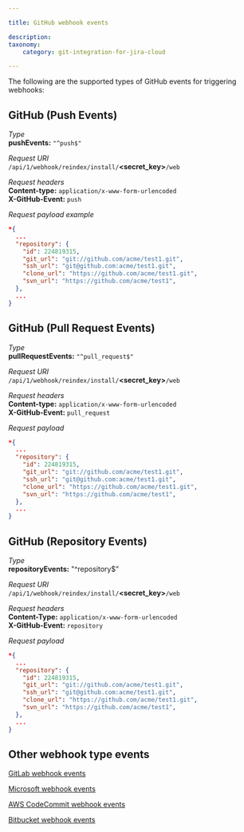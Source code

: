```yaml
---

title: GitHub webhook events

description:
taxonomy:
    category: git-integration-for-jira-cloud

---
```

The following are the supported types of GitHub events for triggering webhooks:

## GitHub (Push Events)

_Type_<br>
**pushEvents:** `"^push$"`

_Request URI_<br>
`/api/1/webhook/reindex/install/`**\<secret\_key\>**`/web`

_Request headers_<br>
**Content-type:** `application/x-www-form-urlencoded`<br>
**X-GitHub-Event:** `push`

_Request payload example_<br>
```json
*{
  ...
  "repository": {
    "id": 224819315,
    "git_url": "git://github.com/acme/test1.git",
    "ssh_url": "git@github.com:acme/test1.git",
    "clone_url": "https://github.com/acme/test1.git",
    "svn_url": "https://github.com/acme/test1",
  },
  ...
}
```

## GitHub (Pull Request Events)

_Type_<br>
**pullRequestEvents:** `"^pull_request$"`

_Request URI_<br>
`/api/1/webhook/reindex/install/`**\<secret\_key\>**`/web`

_Request headers_<br>
**Content-type:** `application/x-www-form-urlencoded`<br>
**X-GitHub-Event:** `pull_request`

_Request payload_<br>
```json
*{
  ...
  "repository": {
    "id": 224819315,
    "git_url": "git://github.com/acme/test1.git",
    "ssh_url": "git@github.com:acme/test1.git",
    "clone_url": "https://github.com/acme/test1.git",
    "svn_url": "https://github.com/acme/test1",
  },
  ...
}
```

## GitHub (Repository Events)

_Type_<br>
**repositoryEvents:** "^repository$"

_Request URI_<br>
`/api/1/webhook/reindex/install/`**\<secret\_key\>**`/web`

_Request headers_<br>
**Content-Type:** `application/x-www-form-urlencoded`<br>
**X-GitHub-Event:** `repository`

_Request payload_<br>
```json
*{
  ...
  "repository": {
    "id": 224819315,
    "git_url": "git://github.com/acme/test1.git",
    "ssh_url": "git@github.com:acme/test1.git",
    "clone_url": "https://github.com/acme/test1.git",
    "svn_url": "https://github.com/acme/test1",
  },
  ...
}
```

## Other webhook type events

[GitLab webhook events](/git-integration-for-jira-cloud/gitLab-webhook-events)

[Microsoft webhook events](/git-integration-for-jira-cloud/microsoft-webhook-events)

[AWS CodeCommit webhook events](/git-integration-for-jira-cloud/aws-codecommit-webhook-events)

[Bitbucket webhook events](/git-integration-for-jira-cloud/bitbucket-webhook-events)

